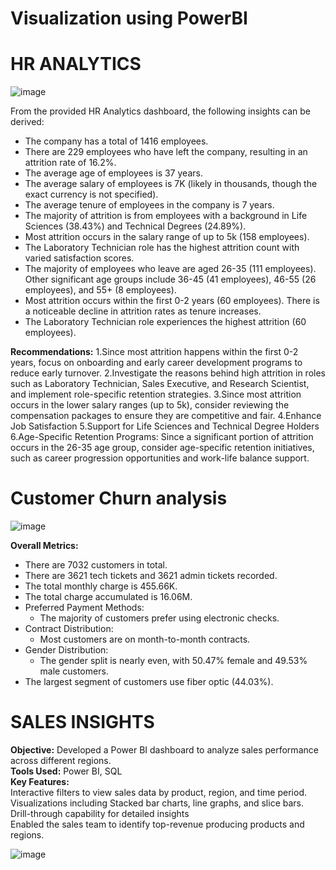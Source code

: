 # Visualization using PowerBI

# HR ANALYTICS
![image](https://github.com/user-attachments/assets/4d57188f-1619-4594-93b7-0487da98ddfe)

From the provided HR Analytics dashboard, the following insights can be derived:
* The company has a total of 1416 employees.
* There are 229 employees who have left the company, resulting in an attrition rate of 16.2%.
* The average age of employees is 37 years.
* The average salary of employees is 7K (likely in thousands, though the exact currency is not specified).
* The average tenure of employees in the company is 7 years.
* The majority of attrition is from employees with a background in Life Sciences (38.43%) and Technical Degrees (24.89%).
* Most attrition occurs in the salary range of up to 5k (158 employees).
* The Laboratory Technician role has the highest attrition count with varied satisfaction scores.
* The majority of employees who leave are aged 26-35 (111 employees). Other significant age groups include 36-45 (41 employees), 46-55 (26 employees), and 55+ (8 employees).
* Most attrition occurs within the first 0-2 years (60 employees). There is a noticeable decline in attrition rates as tenure increases.
* The Laboratory Technician role experiences the highest attrition (60 employees).

**Recommendations:**
1.Since most attrition happens within the first 0-2 years, focus on onboarding and early career development programs to reduce early turnover.
2.Investigate the reasons behind high attrition in roles such as Laboratory Technician, Sales Executive, and Research Scientist, and implement role-specific retention strategies.
3.Since most attrition occurs in the lower salary ranges (up to 5k), consider reviewing the compensation packages to ensure they are competitive and fair.
4.Enhance Job Satisfaction
5.Support for Life Sciences and Technical Degree Holders
6.Age-Specific Retention Programs: Since a significant portion of attrition occurs in the 26-35 age group, consider age-specific retention initiatives, such as career progression opportunities and work-life balance support.


# Customer Churn analysis
![image](https://github.com/user-attachments/assets/8e25a505-f38f-4471-9934-de4f63f48c08)

**Overall Metrics:**
* There are 7032 customers in total.
* There are 3621 tech tickets and 3621 admin tickets recorded.
* The total monthly charge is 455.66K.
* The total charge accumulated is 16.06M.
* Preferred Payment Methods:
    * The majority of customers prefer using electronic checks.
*  Contract Distribution:
    * Most customers are on month-to-month contracts.
* Gender Distribution:
    * The gender split is nearly even, with 50.47% female and 49.53% male customers.
* The largest segment of customers use fiber optic (44.03%).

# SALES INSIGHTS

**Objective:** Developed a Power BI dashboard to analyze sales performance across different regions.<br>
**Tools Used:** Power BI, SQL<Br>
**Key Features:**<Br>
Interactive filters to view sales data by product, region, and time period.<br>
Visualizations including Stacked bar charts, line graphs, and slice bars.<br>
Drill-through capability for detailed insights<Br>
Enabled the sales team to identify top-revenue producing products and regions.<Br>

![image](https://github.com/user-attachments/assets/a3ee032c-b5c9-4e89-a55a-2bf659b2cb76)




